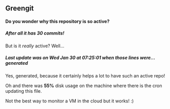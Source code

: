 ## Greengit

#### Do you wonder why this repository is so active?

##### After all it has 30 commits!

But is it *really* active? Well...

##### Last update was on Wed Jan 30 at 07:25:01 when those lines were... generated

Yes, generated, because it certainly helps a lot to have such an active repo!

Oh and there was **55%** disk usage on the machine
where there is the cron updating this file.

Not the best way to monitor a VM in the cloud but it works! :)
